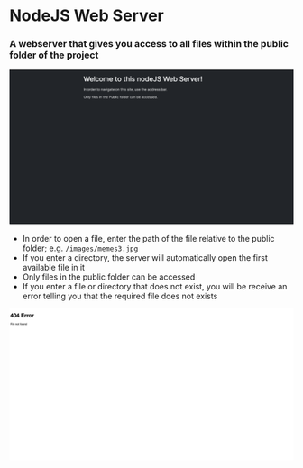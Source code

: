 # NodeJS Web Server

### A webserver that gives you access to all files within the public folder of the project

![index.html Page](https://github.com/franzlagler/nodejs-web-server/blob/main/screenshots/index-html.png)
- In order to open a file, enter the path of the file relative to the public folder; e.g. `/images/memes3.jpg`
- If you enter a directory, the server will automatically open the first available file in it
- Only files in the public folder can be accessed
- If you enter a file or directory that does not exist, you will be receive an error telling you that the required file does not exists

![Error Page](https://github.com/franzlagler/nodejs-web-server/blob/main/screenshots/error-html.png)
